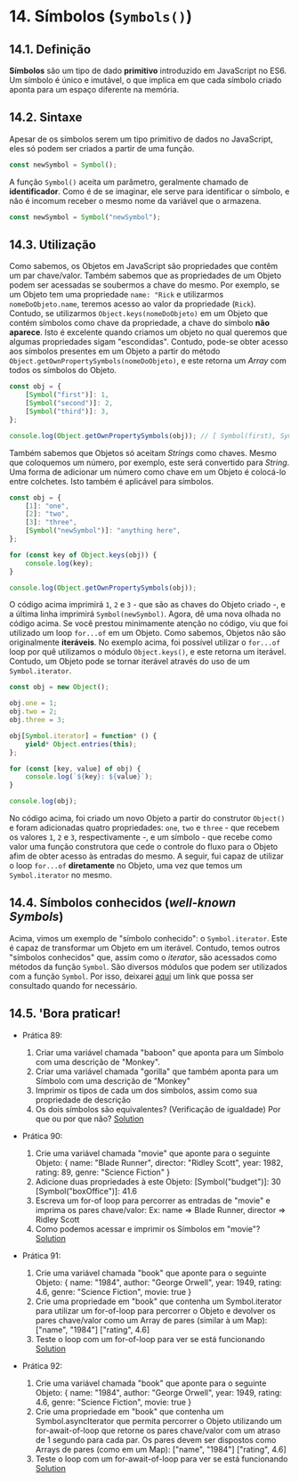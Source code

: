 # 14. Símbolos (`Symbols()`)

## 14.1. Definição

**Símbolos** são um tipo de dado **primitivo** introduzido em JavaScript no ES6. Um símbolo é único e imutável, o que implica em que cada símbolo criado aponta para um espaço diferente na memória.

## 14.2. Sintaxe

Apesar de os símbolos serem um tipo primitivo de dados no JavaScript, eles só podem ser criados a partir de uma função.

```javascript
const newSymbol = Symbol();
```

A função `Symbol()` aceita um parâmetro, geralmente chamado de **identificador**. Como é de se imaginar, ele serve para identificar o símbolo, e não é incomum receber o mesmo nome da variável que o armazena.

```javascript
const newSymbol = Symbol("newSymbol");
```

## 14.3. Utilização

Como sabemos, os Objetos em JavaScript são propriedades que contêm um par chave/valor. Também sabemos que as propriedades de um Objeto podem ser acessadas se soubermos a chave do mesmo. Por exemplo, se um Objeto tem uma propriedade `name: "Rick` e utilizarmos `nomeDoObjeto.name`, teremos acesso ao valor da propriedade (`Rick`). Contudo, se utilizarmos `Object.keys(nomeDoObjeto)` em um Objeto que contém símbolos como chave da propriedade, a chave do símbolo **não aparece**. Isto é excelente quando criamos um objeto no qual queremos que algumas propriedades sigam "escondidas". Contudo, pode-se obter acesso aos símbolos presentes em um Objeto a partir do método `Object.getOwnPropertySymbols(nomeDoObjeto)`, e este retorna um _Array_ com todos os símbolos do Objeto.

```javascript
const obj = {
    [Symbol("first")]: 1,
    [Symbol("second")]: 2,
    [Symbol("third")]: 3,
};

console.log(Object.getOwnPropertySymbols(obj)); // [ Symbol(first), Symbol(second), Symbol(third) ]
```

Também sabemos que Objetos só aceitam _Strings_ como chaves. Mesmo que coloquemos um número, por exemplo, este será convertido para _String_. Uma forma de adicionar um número como chave em um Objeto é colocá-lo entre colchetes. Isto também é aplicável para símbolos.

```javascript
const obj = {
    [1]: "one",
    [2]: "two",
    [3]: "three",
    [Symbol("newSymbol")]: "anything here",
};

for (const key of Object.keys(obj)) {
    console.log(key);
}

console.log(Object.getOwnPropertySymbols(obj));
```

O código acima imprimirá `1`, `2` e `3` - que são as chaves do Objeto criado -, e a última linha imprimirá `Symbol(newSymbol)`.
Agora, dê uma nova olhada no código acima. Se você prestou minimamente atenção no código, viu que foi utilizado um loop `for...of` em um Objeto. Como sabemos, Objetos não são originalmente **iteráveis**. No exemplo acima, foi possível utilizar o `for...of` loop por quê utilizamos o módulo `Object.keys()`, e este retorna um iterável. Contudo, um Objeto pode se tornar iterável através do uso de um `Symbol.iterator`.

```javascript
const obj = new Object();

obj.one = 1;
obj.two = 2;
obj.three = 3;

obj[Symbol.iterator] = function* () {
    yield* Object.entries(this);
};

for (const [key, value] of obj) {
    console.log(`${key}: ${value}`);
}

console.log(obj);
```

No código acima, foi criado um novo Objeto a partir do construtor `Object()` e foram adicionadas quatro propriedades: `one`, `two` e `three` - que recebem os valores `1`, `2` e `3`, respectivamente -, e um símbolo - que recebe como valor uma função construtora que cede o controle do fluxo para o Objeto afim de obter acesso às entradas do mesmo. A seguir, fui capaz de utilizar o loop `for...of` **diretamente** no Objeto, uma vez que temos um `Symbol.iterator` no mesmo.

## 14.4. Símbolos conhecidos (_well-known Symbols_)

Acima, vimos um exemplo de "símbolo conhecido": o `Symbol.iterator`. Este é capaz de transformar um Objeto em um iterável. Contudo, temos outros "símbolos conhecidos" que, assim como o _iterator_, são acessados como métodos da função `Symbol`.
São diversos módulos que podem ser utilizados com a função `Symbol`. Por isso, deixarei [aqui](https://developer.mozilla.org/pt-BR/docs/Web/JavaScript/Reference/Global_Objects/Symbol#s%C3%ADmbolos_conhecidos) um link que possa ser consultado quando for necessário.

## 14.5. **'Bora praticar!**

-   Prática 89:

    1. Criar uma variável chamada "baboon" que aponta para um Símbolo com uma descrição de "Monkey".
    2. Criar uma variável chamada "gorilla" que também aponta para um Símbolo com uma descrição de "Monkey"
    3. Imprimir os tipos de cada um dos símbolos, assim como sua propriedade de descrição
    4. Os dois símbolos são equivalentes? (Verificação de igualdade) Por que ou por que não?
       [Solution](/en/js/practicing/p89.js)

-   Prática 90:

    1. Crie uma variável chamada "movie" que aponte para o seguinte Objeto:
       { name: "Blade Runner", director: "Ridley Scott",
       year: 1982, rating: 89, genre: "Science Fiction" }
    2. Adicione duas propriedades à este Objeto:
       [Symbol("budget")]: 30
       [Symbol("boxOffice")]: 41.6
    3. Escreva um for-of loop para percorrer as entradas de "movie" e imprima os pares chave/valor:
       Ex: name => Blade Runner, director => Ridley Scott
    4. Como podemos acessar e imprimir os Símbolos em "movie"?
       [Solution](/en/js/practicing/p90.js)

-   Prática 91:

    1. Crie uma variável chamada "book" que aponte para o seguinte Objeto:
       { name: "1984", author: "George Orwell", year: 1949,
       rating: 4.6, genre: "Science Fiction", movie: true }
    2. Crie uma propriedade em "book" que contenha um Symbol.iterator para utilizar um for-of-loop para percorrer o Objeto e devolver os pares chave/valor como um Array de pares (similar à um Map): ["name", "1984"] ["rating", 4.6]
    3. Teste o loop com um for-of-loop para ver se está funcionando
       [Solution](/en/js/practicing/p91.js)

-   Prática 92:

    1. Crie uma variável chamada "book" que aponte para o seguinte Objeto:
       { name: "1984", author: "George Orwell", year: 1949,
       rating: 4.6, genre: "Science Fiction", movie: true }
    2. Crie uma propriedade em "book" que contenha um Symbol.asyncIterator que permita percorrer o Objeto utilizando um for-await-of-loop que retorne os pares chave/valor com um atraso de 1 segundo para cada par. Os pares devem ser dispostos como Arrays de pares (como em um Map): ["name", "1984"] ["rating", 4.6]
    3. Teste o loop com um for-await-of-loop para ver se está funcionando
       [Solution](/en/js/practicing/p92.js)
